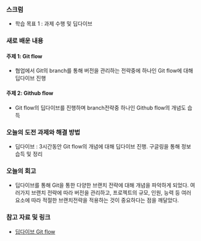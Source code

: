### 스크럼
- 학습 목표 1 : 과제 수행 및 딥다이브

### 새로 배운 내용
#### 주제 1: Git flow
- 협업에서 Git의 branch를 통해 버전을 관리하는 전략중에 하나인 Git flow에 대해 딥다이브 진행

#### 주제 2: Github flow
- Git flow의 딥다이브를 진행하며 branch전략중 하나인 Github flow의 개념도 습득

### 오늘의 도전 과제와 해결 방법
- 딥다이브 : 3시간동안 Git flow의 개념에 대해 딥다이브 진행. 
          구글링을 통해 정보 습득 및 정리
  
### 오늘의 회고
- 딥다이브를 통해 Git을 통한 다양한 브랜치 전략에 대해 개념을 파악하게 되었다. 여러가지 브랜치 전략에 따라 버전을 관리하고, 
  프로젝트의 규모, 인원, 능력 등 여러 요소에 따라 적절한 브랜치전략을 적용하는 것이 중요하다는 점을 깨달았다.

### 참고 자료 및 링크
- [딥다이브 Git flow](https://www.notion.so/goorm/4-26-40914cf116d04975bd707e5243079edb?pvs=4)
